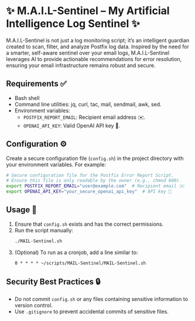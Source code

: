 # ✨ M.A.I.L-Sentinel – My Artificial Intelligence Log Sentinel ✨

M.A.I.L-Sentinel is not just a log monitoring script; it’s an intelligent guardian created to scan, filter, and analyze Postfix log data. Inspired by the need for a smarter, self-aware sentinel over your email logs, M.A.I.L-Sentinel leverages AI to provide actionable recommendations for error resolution, ensuring your email infrastructure remains robust and secure.

## Requirements ✅

- Bash shell
- Command line utilities: jq, curl, tac, mail, sendmail, awk, sed.
- Environment variables:
  - `POSTFIX_REPORT_EMAIL`: Recipient email address ✉️.
  - `OPENAI_API_KEY`: Valid OpenAI API key 🔑.

## Configuration ⚙️

Create a secure configuration file (`config.sh`) in the project directory with your environment variables. For example:

```bash
# Secure configuration file for the Postfix Error Report Script.
# Ensure this file is only readable by the owner (e.g., chmod 600).
export POSTFIX_REPORT_EMAIL="user@example.com"  # Recipient email ✉️
export OPENAI_API_KEY="your_secure_openai_api_key"  # API key 🔑
```

## Usage 🚀

1. Ensure that `config.sh` exists and has the correct permissions.
2. Run the script manually:
   ```bash
   ./MAIL-Sentinel.sh
   ```
3. (Optional) To run as a cronjob, add a line similar to:
   ```cron
   0 * * * * ~/scripts/MAIL-Sentinel/MAIL-Sentinel.sh
   ```

## Security Best Practices 🔒

- Do not commit `config.sh` or any files containing sensitive information to version control.
- Use `.gitignore` to prevent accidental commits of sensitive files.
